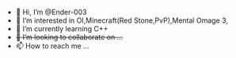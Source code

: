 - 👋 Hi, I’m @Ender-003
- 👀 I’m interested in OI,Minecraft(Red Stone,PvP),Mental Omage 3,
- 🌱 I’m currently learning C++
- ~~💞️ I’m looking to collaborate on ...~~
- 📫 How to reach me ...

<!---
Ender-003/Ender-003 is a ✨ special ✨ repository because its `README.md` (this file) appears on your GitHub profile.
You can click the Preview link to take a look at your changes.
--->
